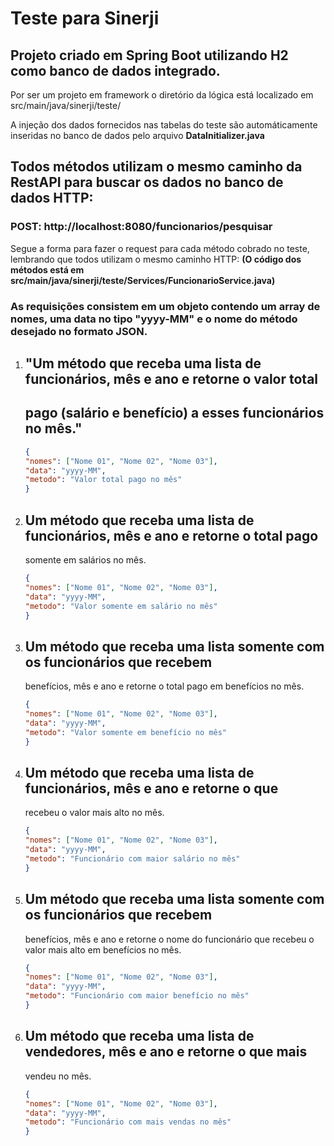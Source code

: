 # Teste para Sinerji

## Projeto criado em **Spring Boot** utilizando **H2** como banco de dados integrado.

Por ser um projeto em framework o diretório da lógica está localizado em src/main/java/sinerji/teste/

A injeção dos dados fornecidos nas tabelas do teste são automáticamente inseridas no banco de dados pelo arquivo
**DataInitializer.java**


## Todos métodos utilizam o mesmo caminho da RestAPI para buscar os dados no banco de dados HTTP:

### POST: http://localhost:8080/funcionarios/pesquisar


Segue a forma para fazer o request para cada método cobrado no teste, lembrando que todos utilizam o mesmo caminho HTTP:
**(O código dos métodos está em src/main/java/sinerji/teste/Services/FuncionarioService.java)**

### As requisições consistem em um objeto contendo um array de nomes, uma data no tipo "yyyy-MM" e o nome do método desejado no formato JSON.

1. ## "Um método que receba uma lista de funcionários, mês e ano e retorne o valor total
      ## pago (salário e benefício) a esses funcionários no mês."
   
     ```json   
    {
    "nomes": ["Nome 01", "Nome 02", "Nome 03"],
    "data": "yyyy-MM",
    "metodo": "Valor total pago no mês"
    }
    ```

2. ## Um método que receba uma lista de funcionários, mês e ano e retorne o total pago
      somente em salários no mês.
   
     ```json
    {
    "nomes": ["Nome 01", "Nome 02", "Nome 03"],
    "data": "yyyy-MM",
    "metodo": "Valor somente em salário no mês"
    }
    ```

3. ## Um método que receba uma lista somente com os funcionários que recebem
      benefícios, mês e ano e retorne o total pago em benefícios no mês.

    ```json
    {
    "nomes": ["Nome 01", "Nome 02", "Nome 03"],
    "data": "yyyy-MM",
    "metodo": "Valor somente em benefício no mês"
    }
    ```

4. ## Um método que receba uma lista de funcionários, mês e ano e retorne o que
    recebeu o valor mais alto no mês.

    ```json
    {
    "nomes": ["Nome 01", "Nome 02", "Nome 03"],
    "data": "yyyy-MM",
    "metodo": "Funcionário com maior salário no mês"
    }
    ```

5. ## Um método que receba uma lista somente com os funcionários que recebem
    benefícios, mês e ano e retorne o nome do funcionário que recebeu o valor mais
    alto em benefícios no mês.

    ```json
    {
    "nomes": ["Nome 01", "Nome 02", "Nome 03"],
    "data": "yyyy-MM",
    "metodo": "Funcionário com maior benefício no mês"
    }
    ```

6. ## Um método que receba uma lista de vendedores, mês e ano e retorne o que mais
    vendeu no mês.

    ```json
    {
    "nomes": ["Nome 01", "Nome 02", "Nome 03"],
    "data": "yyyy-MM",
    "metodo": "Funcionário com mais vendas no mês"
    }
    ```
